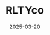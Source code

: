 ---  
layout: startup_page  
title: "RLTYco"  
id: "rltyco.com"  
permalink: "/rltycorltyco.com03202025/"  
website: "https://rltyco.com/"  
funding_round: "Series A"  
funding_amount: "$20M"  
investors: "Altriarch"  
about: "RLTYco is a full-service provider offering comprehensive resources for real estate professionals. It provides rapid commission funding through RLTY Capital and offers a suite of services including legal, tax, and health benefits."  
markets: "Fintech, Real Estate, Financial Services, Health Insurance, Legal Tech, Tax Consulting"  
hq: "New York, New York, United States"  
founded_year: "2021"  
linkedin: "https://www.linkedin.com/company/rlty-co"  
twitter: "https://twitter.com/Rlty_Co"  
instagram: ""  
facebook: "https://www.facebook.com/RLTYco"  
crunchbase: "https://www.crunchbase.com/organization/rltyco"  
pitchbook: "https://pitchbook.com/profiles/company/522928-18"  

date_display: "20-Mar-2025"  
date: "2025-03-20"

# SEO Optimization  
meta_title: "RLTYco - Series A Funding ($20M)"  
meta_description: "RLTYco, RLTYco is a full-service provider offering comprehensive resources for real estate professionals. It provides rapid commission funding through RLTY Ca..."  
meta_keywords: "RLTYco, Fintech, Real Estate, Financial Services, Health Insurance, Legal Tech, Tax Consulting, Series A funding"  
canonical_url: "https://startup.projectstartups.com/rltycorltyco.com03202025/"  
---